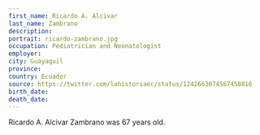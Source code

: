 ```yaml
---
first_name: Ricardo A. Alcivar
last_name: Zambrano
description: 
portrait: ricardo-zambrano.jpg
occupation: Pediatrician and Neonatologist
employer: 
city: Guayaquil
province: 
country: Ecuador
source: https://twitter.com/lahistoriaec/status/1242663074567458816
birth_date: 
death_date: 
---
```


Ricardo A. Alcivar Zambrano was 67 years old.